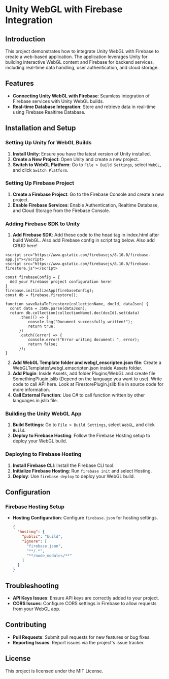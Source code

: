 # Unity WebGL with Firebase Integration

## Introduction
This project demonstrates how to integrate Unity WebGL with Firebase to create a web-based application. The application leverages Unity for building interactive WebGL content and Firebase for backend services, including real-time data handling, user authentication, and cloud storage.

## Features
- **Connecting Unity WebGL with Firebase**: Seamless integration of Firebase services with Unity WebGL builds.
- **Real-time Database Integration**: Store and retrieve data in real-time using Firebase Realtime Database.

## Installation and Setup

### Setting Up Unity for WebGL Builds
1. **Install Unity**: Ensure you have the latest version of Unity installed.
2. **Create a New Project**: Open Unity and create a new project.
3. **Switch to WebGL Platform**: Go to `File > Build Settings`, select `WebGL`, and click `Switch Platform`.

### Setting Up Firebase Project
1. **Create a Firebase Project**: Go to the Firebase Console and create a new project.
2. **Enable Firebase Services**: Enable Authentication, Realtime Database, and Cloud Storage from the Firebase Console.

### Adding Firebase SDK to Unity
1. **Add Firebase SDK**: Add these code to the head tag in index.html after build WebGL. Also add Firebase config in script tag below. Also add CRUD here!
  ```
  <script src="https://www.gstatic.com/firebasejs/8.10.0/firebase-app.js"></script>
  <script src="https://www.gstatic.com/firebasejs/8.10.0/firebase-firestore.js"></script>
  ```
  ```
  const firebaseConfig = {
    Add your Firebase project configuration here!
  }
  firebase.initializeApp(firebaseConfig);
  const db = firebase.firestore();

  function saveDataToFirestore(collectionName, docId, dataJson) {
    const data = JSON.parse(dataJson);
    return db.collection(collectionName).doc(docId).set(data)
        .then(() => {
            console.log("Document successfully written!");
            return true; 
        })
        .catch((error) => {
            console.error("Error writing document: ", error);
            return false; 
        });
  }
  ```
2. **Add WebGL Template folder and webgl_enscripten.json file**: Create a WebGLTemplates\webgl_emscripten.json inside Assets folder.
3. **Add Plugin**: Inside Assets, add folder Plugins/WebGL and create file SomethingPlugin.jslib (Depend on the language you want to use). Write code to call API here. Look at FirestorePlugin.jslib file in source code for more information.
4. **Call External Function**: Use C# to call function written by other languages in jslib file.


### Building the Unity WebGL App
1. **Build Settings**: Go to `File > Build Settings`, select `WebGL`, and click `Build`.
2. **Deploy to Firebase Hosting**: Follow the Firebase Hosting setup to deploy your WebGL build.

### Deploying to Firebase Hosting
1. **Install Firebase CLI**: Install the Firebase CLI tool.
2. **Initialize Firebase Hosting**: Run `firebase init` and select Hosting.
3. **Deploy**: Use `firebase deploy` to deploy your WebGL build.

## Configuration
### Firebase Hosting Setup
- **Hosting Configuration**: Configure `firebase.json` for hosting settings.
    ```json
    {
      "hosting": {
        "public": "build",
        "ignore": [
          "firebase.json",
          "**/.*",
          "**/node_modules/**"
        ]
      }
    }
    ```

## Troubleshooting
- **API Keys Issues**: Ensure API keys are correctly added to your project.
- **CORS Issues**: Configure CORS settings in Firebase to allow requests from your WebGL app.

## Contributing
- **Pull Requests**: Submit pull requests for new features or bug fixes.
- **Reporting Issues**: Report issues via the project's issue tracker.

## License
This project is licensed under the MIT License.
